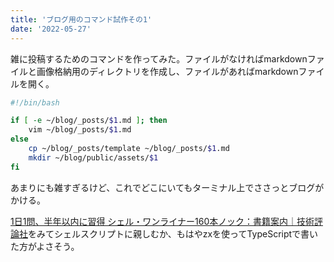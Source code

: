```yaml
---
title: 'ブログ用のコマンド試作その1'
date: '2022-05-27'
---
```


雑に投稿するためのコマンドを作ってみた。ファイルがなければmarkdownファイルと画像格納用のディレクトリを作成し、ファイルがあればmarkdownファイルを開く。

```bash
#!/bin/bash

if [ -e ~/blog/_posts/$1.md ]; then
    vim ~/blog/_posts/$1.md
else
    cp ~/blog/_posts/template ~/blog/_posts/$1.md
    mkdir ~/blog/public/assets/$1
fi
```

あまりにも雑すぎるけど、これでどこにいてもターミナル上でささっとブログがかける。

[1日1問、半年以内に習得 シェル・ワンライナー160本ノック：書籍案内｜技術評論社](https://gihyo.jp/book/2021/978-4-297-12267-6)をみてシェルスクリプトに親しむか、もはやzxを使ってTypeScriptで書いた方がよさそう。
